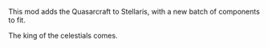 This mod adds the Quasarcraft to Stellaris, with a new batch of components to fit. 

The king of the celestials comes.
